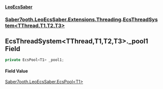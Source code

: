 #### [LeoEcsSaber](index.md 'index')
### [Saber7ooth.LeoEcsSaber.Extensions.Threading](Saber7ooth.LeoEcsSaber.Extensions.Threading.md 'Saber7ooth.LeoEcsSaber.Extensions.Threading').[EcsThreadSystem&lt;TThread,T1,T2,T3&gt;](EcsThreadSystem_TThread,T1,T2,T3_.md 'Saber7ooth.LeoEcsSaber.Extensions.Threading.EcsThreadSystem<TThread,T1,T2,T3>')

## EcsThreadSystem<TThread,T1,T2,T3>._pool1 Field

```csharp
private EcsPool<T1> _pool1;
```

#### Field Value
[Saber7ooth.LeoEcsSaber.EcsPool&lt;](EcsPool_T_.md 'Saber7ooth.LeoEcsSaber.EcsPool<T>')[T1](EcsThreadSystem_TThread,T1,T2,T3_.md#Saber7ooth.LeoEcsSaber.Extensions.Threading.EcsThreadSystem_TThread,T1,T2,T3_.T1 'Saber7ooth.LeoEcsSaber.Extensions.Threading.EcsThreadSystem<TThread,T1,T2,T3>.T1')[&gt;](EcsPool_T_.md 'Saber7ooth.LeoEcsSaber.EcsPool<T>')